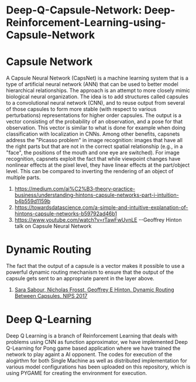 # Deep-Q-Capsule-Network: Deep-Reinforcement-Learning-using-Capsule-Network
# Capsule Network
A Capsule Neural Network (CapsNet) is a machine learning system that is a type of artificial neural network (ANN) that can be used to better model hierarchical relationships. The approach is an attempt to more closely mimic biological neural organization.
The idea is to add structures called capsules to a convolutional neural network (CNN), and to reuse output from several of those capsules to form more stable (with respect to various perturbations) representations for higher order capsules. The output is a vector consisting of the probability of an observation, and a pose for that observation. This vector is similar to what is done for example when doing classification with localization in CNNs.
Among other benefits, capsnets address the "Picasso problem" in image recognition: images that have all the right parts but that are not in the correct spatial relationship (e.g., in a "face", the positions of the mouth and one eye are switched). For image recognition, capsnets exploit the fact that while viewpoint changes have nonlinear effects at the pixel level, they have linear effects at the part/object level. This can be compared to inverting the rendering of an object of multiple parts.

1. https://medium.com/ai%C2%B3-theory-practice-business/understanding-hintons-capsule-networks-part-i-intuition-b4b559d1159b
2. https://towardsdatascience.com/a-simple-and-intuitive-explanation-of-hintons-capsule-networks-b59792ad46b1
3. https://www.youtube.com/watch?v=rTawFwUvnLE  --Geoffrey Hinton talk on Capsule Neural Network

# Dynamic Routing
The fact that the output of a capsule is a vector makes it possible to use a powerful dynamic routing
mechanism to ensure that the output of the capsule gets sent to an appropriate parent in the layer
above.
1. [Sara Sabour, Nicholas Frosst, Geoffrey E Hinton. Dynamic Routing Between Capsules. NIPS 2017](https://arxiv.org/abs/1710.09829)   

# Deep Q-Learning
Deep Q Learning is a branch of Reinforcement Learning that deals with problems using CNN as function approximator, we have implemented Deep Q-Learning for Pong game based application where we have trained the network to play againt a AI opponent. The codes for execution of the alogirthm for both Single Machine as well as distributed implementation for various model configurations has been uploaded on this repository, which is using PYGAME for creating the environment for execution.


